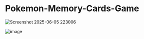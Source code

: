 # Pokemon-Memory-Cards-Game

![Screenshot 2025-06-05 223006](https://github.com/user-attachments/assets/b94e6f7d-4e54-435a-a7f0-545846ab6aef)

![image](https://github.com/user-attachments/assets/a353016c-13dc-4f68-82fa-b686c1db9630)
